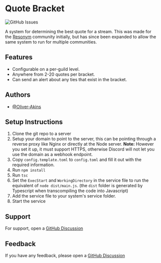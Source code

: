 # Quote Bracket
![GitHub Issues](https://img.shields.io/github/issues/Oliver-Akins/Quote-bracket?color=00aa00&label=Issues)

A system for determining the best quote for a stream. This was made for the [Resonym](https://discord.gg/resonym) community initially, but has since been expanded to allow the same system to run for multiple communities.

## Features
- Configurable on a per-guild level.
- Anywhere from 2-20 quotes per bracket.
- Can send an alert about any ties that exist in the bracket.

## Authors
- [@Oliver-Akins](https://github.com/Oliver-Akins)

## Setup Instructions
1. Clone the git repo to a server
2. Setup your domain to point to the server, this can be pointing through a reverse proxy like Nginx or directly at the Node server. **Note:** However you set it up, it must support HTTPS, otherwise Discord will not let you use the domain as a webhook endpoint.
3. Copy `config.template.toml` to `config.toml` and fill it out with the required information.
4. Run `npm install`
5. Run `tsc`
6. Set the `ExecStart` and `WorkingDirectory` in the service file to run the equivalent of `node dist/main.js`. (the `dist` folder is generated by Typescript when transcompiling the code into Javascript)
7. Add the service file to your system's service folder.
8. Start the service

## Support
For support, open a [GitHub Discussion](https://github.com/Oliver-Akins/Quote-Bracket/discussions)

## Feedback
If you have any feedback, please open a [GitHub Discussion](https://github.com/Oliver-Akins/Quote-Bracket/discussions)